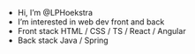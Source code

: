 - Hi, I’m @LPHoekstra
- I’m interested in web dev front and back
- Front stack HTML / CSS / TS / React / Angular
- Back stack Java / Spring

<!---
MalBourbie/MalBourbie is a ✨ special ✨ repository because its `README.md` (this file) appears on your GitHub profile.
You can click the Preview link to take a look at your changes.
--->
